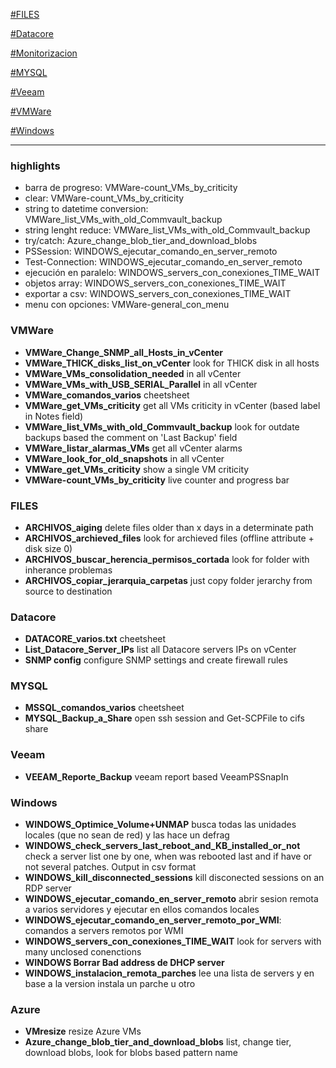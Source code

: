 [#FILES](#FILES)

[#Datacore](#Datacore)

[#Monitorizacion](#Monitorizacion)

[#MYSQL](#MYSQL)

[#Veeam](#Veeam)

[#VMWare](#VMWare)

[#Windows](#Windows)

------------

### highlights
  - barra de progreso: VMWare-count_VMs_by_criticity
  - clear: VMWare-count_VMs_by_criticity
  - string to datetime conversion: VMWare_list_VMs_with_old_Commvault_backup
  - string lenght reduce: VMWare_list_VMs_with_old_Commvault_backup
  - try/catch: Azure_change_blob_tier_and_download_blobs
  - PSSession: WINDOWS_ejecutar_comando_en_server_remoto
  - Test-Connection: WINDOWS_ejecutar_comando_en_server_remoto
  - ejecución en paralelo: WINDOWS_servers_con_conexiones_TIME_WAIT
  - objetos array: WINDOWS_servers_con_conexiones_TIME_WAIT
  - exportar a csv: WINDOWS_servers_con_conexiones_TIME_WAIT
  - menu con opciones: VMWare-general_con_menu

### VMWare
  - **VMWare_Change_SNMP_all_Hosts_in_vCenter**
  - **VMWare_THICK_disks_list_on_vCenter** look for THICK disk in all hosts
  - **VMWare_VMs_consolidation_needed** in all vCenter
  - **VMWare_VMs_with_USB_SERIAL_Parallel** in all vCenter
  - **VMWare_comandos_varios** cheetsheet
  - **VMWare_get_VMs_criticity** get all VMs criticity in vCenter (based label in Notes field)
  - **VMWare_list_VMs_with_old_Commvault_backup** look for outdate backups based the comment on 'Last Backup' field
  - **VMWare_listar_alarmas_VMs** get all vCenter alarms
  - **VMWare_look_for_old_snapshots** in all vCenter
  - **VMWare_get_VMs_criticity** show a single VM criticity
  - **VMWare-count_VMs_by_criticity** live counter and progress bar


### FILES
  - **ARCHIVOS_aiging** delete files older than x days in a determinate path
  - **ARCHIVOS_archieved_files** look for archieved files (offline attribute + disk size 0)
  - **ARCHIVOS_buscar_herencia_permisos_cortada** look for folder with inherance problemas
  - **ARCHIVOS_copiar_jerarquia_carpetas** just copy folder jerarchy from source to destination

### Datacore
  - **DATACORE_varios.txt** cheetsheet
  - **List_Datacore_Server_IPs** list all Datacore servers IPs on vCenter
  - **SNMP config** configure SNMP settings and create firewall rules

### MYSQL
  - **MSSQL_comandos_varios** cheetsheet
  - **MYSQL_Backup_a_Share** open ssh session and Get-SCPFile to cifs share

### Veeam
  - **VEEAM_Reporte_Backup** veeam report based VeeamPSSnapIn

### Windows
  - **WINDOWS_Optimice_Volume+UNMAP** busca todas las unidades locales (que no sean de red) y las hace un defrag
  - **WINDOWS_check_servers_last_reboot_and_KB_installed_or_not** check a server list one by one, when was rebooted last and if have or not several patches. Output in csv format
  - **WINDOWS_kill_disconnected_sessions** kill disconected sessions on an RDP server
  - **WINDOWS_ejecutar_comando_en_server_remoto** abrir sesion remota a varios servidores y ejecutar en ellos comandos locales
  - **WINDOWS_ejecutar_comando_en_server_remoto_por_WMI**: comandos a servers remotos por WMI
  - **WINDOWS_servers_con_conexiones_TIME_WAIT** look for servers with many unclosed conenctions
  - **WINDOWS Borrar Bad address de DHCP server**
  - **WINDOWS_instalacion_remota_parches** lee una lista de servers y en base a la version instala un parche u otro

### Azure
  - **VMresize** resize Azure VMs
  - **Azure_change_blob_tier_and_download_blobs** list, change tier, download blobs, look for blobs based pattern name
